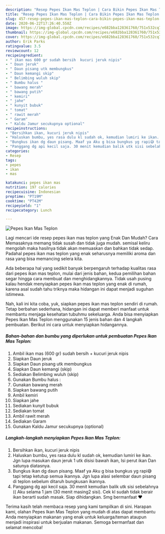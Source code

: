 ```yaml
---
description: "Resep Pepes Ikan Mas Teplon | Cara Bikin Pepes Ikan Mas Teplon Yang Enak Dan Mudah"
title: "Resep Pepes Ikan Mas Teplon | Cara Bikin Pepes Ikan Mas Teplon Yang Enak Dan Mudah"
slug: 457-resep-pepes-ikan-mas-teplon-cara-bikin-pepes-ikan-mas-teplon-yang-enak-dan-mudah
date: 2020-06-22T17:26:40.558Z
image: https://img-global.cpcdn.com/recipes/e682bba128361760/751x532cq70/pepes-ikan-mas-teplon-foto-resep-utama.jpg
thumbnail: https://img-global.cpcdn.com/recipes/e682bba128361760/751x532cq70/pepes-ikan-mas-teplon-foto-resep-utama.jpg
cover: https://img-global.cpcdn.com/recipes/e682bba128361760/751x532cq70/pepes-ikan-mas-teplon-foto-resep-utama.jpg
author: Erik Parks
ratingvalue: 3.5
reviewcount: 12
recipeingredient:
- " ikan mas 600 gr sudah bersih  kucuri jeruk nipis"
- " Daun jeruk"
- " Daun pisang utk membungkus"
- " Daun kemangi skip"
- " Belimbing wuluh skip"
- " Bumbu halus "
- " bawang merah"
- " bawang putih"
- " kemiri"
- " jahe"
- " kunyit bubuk"
- " tomat"
- " rawit merah"
- " Garam"
- " Kaldu Jamur secukupnya optional"
recipeinstructions:
- "Bersihkan ikan, kucuri jeruk nipis"
- "Haluskan bumbu, yes rasa dulu kl sudah ok, kemudian lumiri ke ikan. Jgn lupa masukan daun jeruk 1 utk disisi bawah ikan, Isi perut ikan Dan satunya diatasnya."
- "Bungkus ikan dg daun pisang. Maaf ya Aku g bisa bungkus yg rapi😅 tapi tetap ketutup semua ikannya. Jgn lupa alasi selembar daun pisang di teplon sebelum ditaruh bungkusan ikannya."
- "Panggang dg api kecil saja. 30 menit kemudian balik utk sisi sebelahnya (( Aku selama 1 jam (30 menit masing2 sisi). Cek kl sudah tidak berair ikan berarti sudah masak. Siap dihidangkan. Smg bermanfaat ❤️"
categories:
- Resep
tags:
- pepes
- ikan
- mas

katakunci: pepes ikan mas 
nutrition: 197 calories
recipecuisine: Indonesian
preptime: "PT19M"
cooktime: "PT42M"
recipeyield: "1"
recipecategory: Lunch

---
```



![Pepes Ikan Mas Teplon](https://img-global.cpcdn.com/recipes/e682bba128361760/751x532cq70/pepes-ikan-mas-teplon-foto-resep-utama.jpg)

Lagi mencari ide resep pepes ikan mas teplon yang Enak Dan Mudah? Cara Memasaknya memang tidak susah dan tidak juga mudah. semisal keliru mengolah maka hasilnya tidak akan memuaskan dan bahkan tidak sedap. Padahal pepes ikan mas teplon yang enak seharusnya memiliki aroma dan rasa yang bisa memancing selera kita.



Ada beberapa hal yang sedikit banyak berpengaruh terhadap kualitas rasa dari pepes ikan mas teplon, mulai dari jenis bahan, kedua pemilihan bahan segar hingga cara membuat dan menghidangkannya. Tidak usah pusing kalau hendak menyiapkan pepes ikan mas teplon yang enak di rumah, karena asal sudah tahu triknya maka hidangan ini dapat menjadi suguhan istimewa.


Nah, kali ini kita coba, yuk, siapkan pepes ikan mas teplon sendiri di rumah. Tetap berbahan sederhana, hidangan ini dapat memberi manfaat untuk membantu menjaga kesehatan tubuhmu sekeluarga. Anda bisa menyiapkan Pepes Ikan Mas Teplon menggunakan 15 jenis bahan dan 4 langkah pembuatan. Berikut ini cara untuk menyiapkan hidangannya.

<!--inarticleads1-->

##### Bahan-bahan dan bumbu yang diperlukan untuk pembuatan Pepes Ikan Mas Teplon:

1. Ambil  ikan mas (600 gr) sudah bersih + kucuri jeruk nipis
1. Siapkan  Daun jeruk
1. Siapkan  Daun pisang utk membungkus
1. Siapkan  Daun kemangi (skip)
1. Sediakan  Belimbing wuluh (skip)
1. Gunakan  Bumbu halus :
1. Gunakan  bawang merah
1. Siapkan  bawang putih
1. Ambil  kemiri
1. Siapkan  jahe
1. Sediakan  kunyit bubuk
1. Sediakan  tomat
1. Ambil  rawit merah
1. Sediakan  Garam
1. Gunakan  Kaldu Jamur secukupnya (optional)




<!--inarticleads2-->

##### Langkah-langkah menyiapkan Pepes Ikan Mas Teplon:

1. Bersihkan ikan, kucuri jeruk nipis
1. Haluskan bumbu, yes rasa dulu kl sudah ok, kemudian lumiri ke ikan. Jgn lupa masukan daun jeruk 1 utk disisi bawah ikan, Isi perut ikan Dan satunya diatasnya.
1. Bungkus ikan dg daun pisang. Maaf ya Aku g bisa bungkus yg rapi😅 tapi tetap ketutup semua ikannya. Jgn lupa alasi selembar daun pisang di teplon sebelum ditaruh bungkusan ikannya.
1. Panggang dg api kecil saja. 30 menit kemudian balik utk sisi sebelahnya (( Aku selama 1 jam (30 menit masing2 sisi). Cek kl sudah tidak berair ikan berarti sudah masak. Siap dihidangkan. Smg bermanfaat ❤️




Terima kasih telah membaca resep yang kami tampilkan di sini. Harapan kami, olahan Pepes Ikan Mas Teplon yang mudah di atas dapat membantu Anda menyiapkan makanan yang enak untuk keluarga/teman ataupun menjadi inspirasi untuk berjualan makanan. Semoga bermanfaat dan selamat mencoba!
